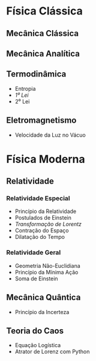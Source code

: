 # Física Clássica

## Mecânica Clássica

## Mecânica Analítica

## Termodinâmica

- Entropia
- *1⁰ Lei*
- 2⁰ Lei

## Eletromagnetismo

- Velocidade da Luz no Vácuo

# Física Moderna

## Relatividade

### Relatividade Especial

- Princípio da Relatividade
- Postulados de Einstein
- *Transformação de Lorentz*
- Contração do Espaço 
- Dilatação do Tempo

### Relatividade Geral

- Geometria Não-Euclidiana
- Princípio da Mínima Ação
- Soma de Einstein

## Mecânica Quântica

- Princípio da Incerteza

## Teoria do Caos

- Equação Logística
- Atrator de Lorenz com Python